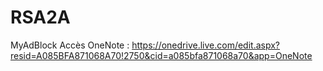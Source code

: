 # RSA2A
MyAdBlock
Accès OneNote : 
https://onedrive.live.com/edit.aspx?resid=A085BFA871068A70!2750&cid=a085bfa871068a70&app=OneNote
